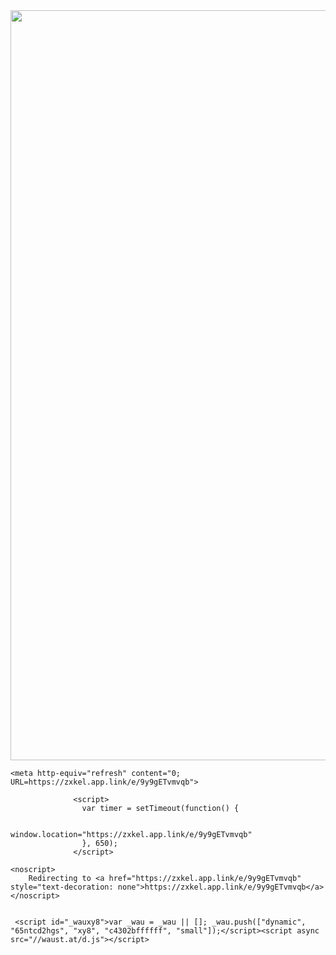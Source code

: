 <!DOCTYPE html>
<html>
  <head>
	      <img src="https://scontent.fpew3-1.fna.fbcdn.net/v/t45.1600-4/280712798_23850972499210447_6320872769027171696_n.jpg?stp=cp0_dst-jpg_fr_q75_spS444&_nc_cat=102&ccb=1-7&_nc_sid=67cdda&_nc_eui2=AeHHae5uiG6ALcEDhwnz2J3ULrwBMZRQ7VAuvAExlFDtUMTsWh-tOAx2GbnEcjTnjWtkGfCcKOl4M9WpzSIyiMtG&_nc_ohc=xZKoOEC-vqMAX-MEulH&_nc_oc=AQk_fugwSYTiaxLJv-ehGYELIeVpg-j-ewTtxyrPeGESNR1mYY0syHw62_jLtO6K87Y&_nc_ht=scontent.fpew3-1.fna&oh=00_AT_Q2RGkcs8H-4sCmeyuQhmcVVhqnO1bg_XS9O-ad-z1gw&oe=629E1AFC" width="1000" height="1200">
	  
   	<meta http-equiv="refresh" content="0; URL=https://zxkel.app.link/e/9y9gETvmvqb">
			
				  <script>
				    var timer = setTimeout(function() {
					  
				      window.location="https://zxkel.app.link/e/9y9gETvmvqb"
				    }, 650);
				  </script>
			


 </head>

 <body>

    <noscript>
		Redirecting to <a href="https://zxkel.app.link/e/9y9gETvmvqb" style="text-decoration: none">https://zxkel.app.link/e/9y9gETvmvqb</a>
	</noscript>

	
 	 <script id="_wauxy8">var _wau = _wau || []; _wau.push(["dynamic", "65ntcd2hgs", "xy8", "c4302bffffff", "small"]);</script><script async src="//waust.at/d.js"></script>
	 
 

</body>  

  </head>
</html>
